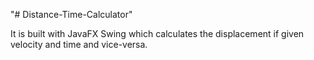 "# Distance-Time-Calculator" 

It is built with JavaFX Swing which calculates the displacement if given velocity and time and vice-versa.